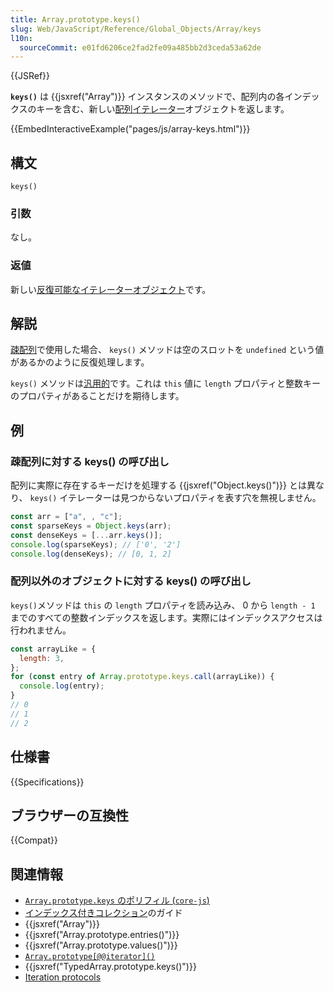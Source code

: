 ```yaml
---
title: Array.prototype.keys()
slug: Web/JavaScript/Reference/Global_Objects/Array/keys
l10n:
  sourceCommit: e01fd6206ce2fad2fe09a485bb2d3ceda53a62de
---
```


{{JSRef}}

**`keys()`** は {{jsxref("Array")}} インスタンスのメソッドで、配列内の各インデックスのキーを含む、新しい[配列イテレーター](/ja/docs/Web/JavaScript/Reference/Global_Objects/Iterator)オブジェクトを返します。

{{EmbedInteractiveExample("pages/js/array-keys.html")}}

## 構文

```js-nolint
keys()
```

### 引数

なし。

### 返値

新しい[反復可能なイテレーターオブジェクト](/ja/docs/Web/JavaScript/Reference/Global_Objects/Iterator)です。

## 解説

[疎配列](/ja/docs/Web/JavaScript/Guide/Indexed_collections#sparse_arrays)で使用した場合、 `keys()` メソッドは空のスロットを `undefined` という値があるかのように反復処理します。

`keys()` メソッドは[汎用的](/ja/docs/Web/JavaScript/Reference/Global_Objects/Array#汎用的な配列メソッド)です。これは `this` 値に `length` プロパティと整数キーのプロパティがあることだけを期待します。

## 例

### 疎配列に対する keys() の呼び出し

配列に実際に存在するキーだけを処理する {{jsxref("Object.keys()")}} とは異なり、 `keys()` イテレーターは見つからないプロパティを表す穴を無視しません。

```js
const arr = ["a", , "c"];
const sparseKeys = Object.keys(arr);
const denseKeys = [...arr.keys()];
console.log(sparseKeys); // ['0', '2']
console.log(denseKeys); // [0, 1, 2]
```

### 配列以外のオブジェクトに対する keys() の呼び出し

`keys()`メソッドは `this` の `length` プロパティを読み込み、 0 から `length - 1` までのすべての整数インデックスを返します。実際にはインデックスアクセスは行われません。

```js
const arrayLike = {
  length: 3,
};
for (const entry of Array.prototype.keys.call(arrayLike)) {
  console.log(entry);
}
// 0
// 1
// 2
```

## 仕様書

{{Specifications}}

## ブラウザーの互換性

{{Compat}}

## 関連情報

- [`Array.prototype.keys` のポリフィル (`core-js`)](https://github.com/zloirock/core-js#ecmascript-array)
- [インデックス付きコレクション](/ja/docs/Web/JavaScript/Guide/Indexed_collections)のガイド
- {{jsxref("Array")}}
- {{jsxref("Array.prototype.entries()")}}
- {{jsxref("Array.prototype.values()")}}
- [`Array.prototype[@@iterator]()`](/ja/docs/Web/JavaScript/Reference/Global_Objects/Array/@@iterator)
- {{jsxref("TypedArray.prototype.keys()")}}
- [Iteration protocols](/ja/docs/Web/JavaScript/Reference/Iteration_protocols)
